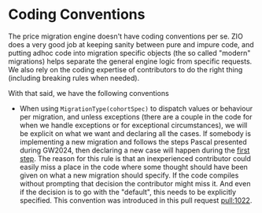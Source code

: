 # Coding Conventions

The price migration engine doesn't have coding conventions per se. ZIO does a very good job at keeping sanity between pure and impure code, and putting adhoc code into migration specific objects (the so called "modern" migrations) helps separate the general engine logic from specific requests. We also rely on the coding expertise of contributors to do the right thing (including breaking rules when needed).

With that said, we have the following conventions

- When using `MigrationType(cohortSpec)` to dispatch values or behaviour per migration, and unless exceptions (there are a couple in the code for when we handle exceptions or for exceptional circumstances), we will be explicit on what we want and declaring all the cases. If somebody is implementing a new migration and follows the steps Pascal presented during GW2024, then declaring a new case will happen during the [first step](https://github.com/guardian/price-migration-engine/pull/1012). The reason for this rule is that an inexperienced contributor could easily miss a place in the code where some thought should have been given on what a new migration should specify. If the code compiles without prompting that decision the contributor might miss it. And even if the decision is to go with the "default", this needs to be explicitly specified. This convention was introduced in this pull request [pull:1022](https://github.com/guardian/price-migration-engine/pull/1022).


